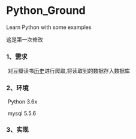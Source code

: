 # Python_Ground
Learn Python with some examples

这是第一次修改

### 1、需求

​	对豆瓣读书[历史](https://book.douban.com/tag/%E5%8E%86%E5%8F%B2)进行爬取,将读取到的数据存入数据库

### 2、环境

​	Python 3.6x

​	mysql 5.5.6

### 3、实现

